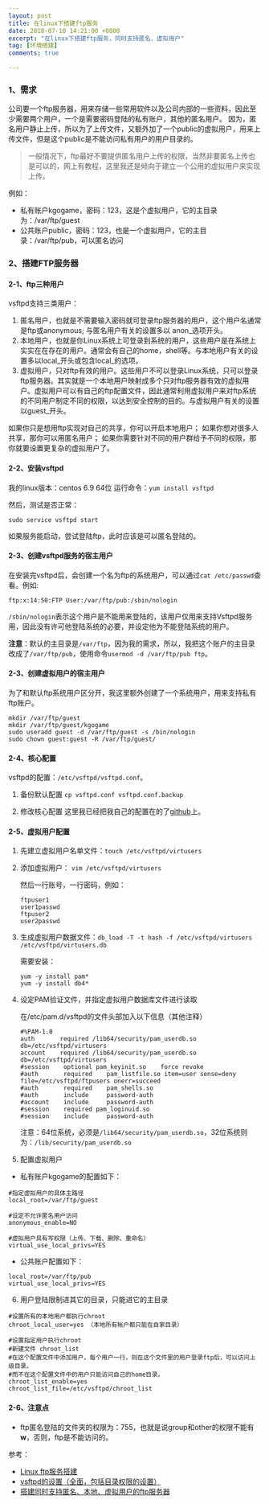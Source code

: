 ```yaml
---
layout: post
title: 在linux下搭建ftp服务
date: 2018-07-10 14:21:00 +0800
excerpt: "在linux下搭建ftp服务，同时支持匿名、虚拟用户"
tag: [环境搭建]
comments: true

---
```


### 1、需求

公司要一个ftp服务器，用来存储一些常用软件以及公司内部的一些资料，因此至少需要两个用户，一个是需要密码登陆的私有账户，其他的匿名用户。
因为，匿名用户静止上传，所以为了上传文件，又额外加了一个public的虚拟用户，用来上传文件，但是这个public是不能访问私有用户的用户目录的。

> 一般情况下，ftp最好不要提供匿名用户上传的权限，当然非要匿名上传也是可以的，网上有教程，这里我还是倾向于建立一个公用的虚拟用户来实现上传。

例如：
- 私有账户kgogame，密码：123，这是个虚拟用户，它的主目录为：/var/ftp/guest
- 公共账户public，密码：123，也是一个虚拟用户，它的主目录：/var/ftp/pub，可以匿名访问



### 2、搭建FTP服务器

#### 2-1、ftp三种用户

vsftpd支持三类用户：
1. 匿名用户，也就是不需要输入密码就可登录ftp服务器的用户，这个用户名通常是ftp或anonymous; 与匿名用户有关的设置多以 anon_选项开头。
2. 本地用户，也就是你Linux系统上可登录到系统的用户，这些用户是在系统上实实在在存在的用户。通常会有自己的home，shell等。与本地用户有关的设置多以local_开头或包含local_的选项。
3. 虚拟用户，只对ftp有效的用户。这些用户不可以登录Linux系统，只可以登录ftp服务器。其实就是一个本地用户映射成多个只对ftp服务器有效的虚拟用户。虚拟用户可以有自己的ftp配置文件，因此通常利用虚拟用户来对ftp系统的不同用户制定不同的权限，以达到安全控制的目的。与虚拟用户有关的设置以guest_开头。

如果你只是想用ftp实现对自己的共享，你可以开启本地用户；
如果你想对很多人共享，那你可以用匿名用户；
如果你需要针对不同的用户群给予不同的权限，那你就要设置更复杂的虚拟用户了。


#### 2-2、安装vsftpd

我的linux版本：centos 6.9 64位
运行命令：`yum install vsftpd`

然后，测试是否正常：

`sudo service vsftpd start`

如果服务能启动，尝试登陆ftp，此时应该是可以匿名登陆的。

#### 2-3、创建vsftpd服务的宿主用户

在安装完vsftpd后，会创建一个名为ftp的系统用户，可以通过`cat /etc/passwd`查看。例如:

`ftp:x:14:50:FTP User:/var/ftp/pub:/sbin/nologin`

`/sbin/nologin`表示这个用户是不能用来登陆的，该用户仅用来支持Vsftpd服务用，因此没有许可他登陆系统的必要，并设定他为不能登陆系统的用户。

**注意**：默认的主目录是`/var/ftp`，因为我的需求，所以，我把这个账户的主目录改成了`/var/ftp/pub`，使用命令`usermod -d /var/ftp/pub ftp`。


#### 2-3、创建虚拟用户的宿主用户

为了和默认ftp系统用户区分开，我这里额外创建了一个系统用户，用来支持私有ftp账户。

~~~
mkdir /var/ftp/guest
mkdir /var/ftp/guest/kgogame
sudo useradd guest -d /var/ftp/guest -s /bin/nologin
sudo chown guest:guest -R /var/ftp/guest/
~~~

#### 2-4、核心配置

vsftpd的配置：`/etc/vsftpd/vsftpd.conf`。

1. 备份默认配置
	`cp vsftpd.conf vsftpd.conf.backup`

2. 修改核心配置
	这里我已经把我自己的配置在的了[github](https://github.com/shuimu98/domi-dotfile/tree/master/vsftpd)上。

#### 2-5、虚拟用户配置

1. 先建立虚拟用户名单文件：`touch /etc/vsftpd/virtusers`
2. 添加虚拟用户：	`vim /etc/vsftpd/virtusers`

	然后一行账号，一行密码，例如：
	~~~
	ftpuser1
	user1passwd
	ftpuser2
	user2passwd
	~~~

3. 生成虚拟用户数据文件：`db_load -T -t hash -f /etc/vsftpd/virtusers /etc/vsftpd/virtusers.db`

	需要安装：
	~~~
	yum -y install pam*
	yum -y install db4*
	~~~

4. 设定PAM验证文件，并指定虚拟用户数据库文件进行读取

	在/etc/pam.d/vsftpd的文件头部加入以下信息（其他注释）
	~~~
	#%PAM-1.0
	auth       required /lib64/security/pam_userdb.so db=/etc/vsftpd/virtusers
	account    required /lib64/security/pam_userdb.so db=/etc/vsftpd/virtusers
	#session    optional pam_keyinit.so    force revoke
	#auth       required    pam_listfile.so item=user sense=deny file=/etc/vsftpd/ftpusers onerr=succeed
	#auth       required    pam_shells.so
	#auth       include     password-auth
	#account    include     password-auth
	#session    required pam_loginuid.so
	#session    include     password-auth
	~~~

	注意：64位系统，必须是`/lib64/security/pam_userdb.so`，32位系统则为：`/lib/security/pam_userdb.so`

5. 配置虚拟用户

- 私有账户kgogame的配置如下：
~~~
#指定虚拟用户的具体主路径
local_root=/var/ftp/guest

#设定不允许匿名用户访问
anonymous_enable=NO

#虚拟用户具有写权限（上传、下载、删除、重命名）
virtual_use_local_privs=YES
~~~

- 公共账户配置如下：
~~~
local_root=/var/ftp/pub
virtual_use_local_privs=YES
~~~

6. 用户登陆限制进其它的目录，只能进它的主目录

~~~
#设置所有的本地用户都执行chroot
chroot_local_user=yes （本地所有帐户都只能在自家目录）

#设置指定用户执行chroot
#新建文件 chroot_list
#在这个配置文件中添加用户，每个用户一行，则在这个文件里的用户登录ftp后，可以访问上级目录。
#而不在这个配置文件中的用户只能访问自己的home目录。
chroot_list_enable=yes
chroot_list_file=/etc/vsftpd/chroot_list
~~~

#### 2-6、注意点

- ftp匿名登陆的文件夹的权限为：755，也就是说group和other的权限不能有**w**，否则，ftp是不能访问的。

参考：
- [Linux ftp服务搭建](https://www.zybuluo.com/huynh/note/312909)
- [vsftpd的设置（全面，包括目录权限的设置）](http://blog.51cto.com/ktaeef/1266628)
- [搭建同时支持匿名、本地、虚拟用户的ftp服务器](http://forum.ubuntu.org.cn/viewtopic.php?t=368282)